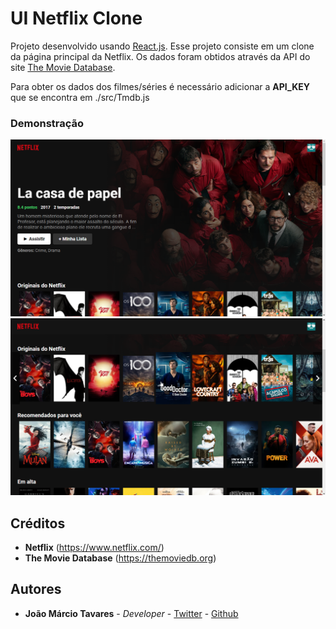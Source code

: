 
# UI Netflix Clone

Projeto desenvolvido usando [React.js](https://github.com/facebook/create-react-app). Esse projeto consiste em um clone da página principal da Netflix.
Os dados foram obtidos através da API do site [The Movie Database](https://themoviedb.org). 

Para obter os dados dos filmes/séries é necessário adicionar a **API_KEY** que se encontra em ./src/Tmdb.js  

### Demonstração
![Página principal 1](https://github.com/SirProxy/ui-netflix-clone/blob/master/home1.png?raw=true)
![Página principal 2](https://github.com/SirProxy/ui-netflix-clone/blob/master/home2.png?raw=true)

## Créditos

* **Netflix** (https://www.netflix.com/)
* **The Movie Database** (https://themoviedb.org)

## Autores

* **João Márcio Tavares** - *Developer* - [Twitter](https://twitter.com/SombraDoEscuro) - [Github](https://github.com/SirProxy)
